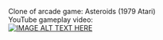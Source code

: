 Clone of arcade game: Asteroids (1979 Atari)\
YouTube gameplay video:\
[![IMAGE ALT TEXT HERE](https://img.youtube.com/vi/FMLvQQVGeYM/0.jpg)](https://www.youtube.com/watch?v=FMLvQQVGeYM)
